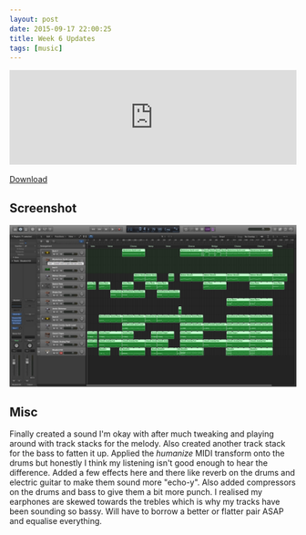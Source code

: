 ```yaml
---
layout: post
date: 2015-09-17 22:00:25
title: Week 6 Updates
tags: [music]
---
```



<iframe width="100%" height="166" scrolling="no" frameborder="no" src="https://w.soundcloud.com/player/?url=https%3A//api.soundcloud.com/tracks/224294161&amp;color=0066cc&amp;auto_play=false&amp;hide_related=false&amp;show_comments=true&amp;show_user=true&amp;show_reposts=false"></iframe>

[Download](http://www.mediafire.com/download/48le3u4ebc5xq49/blue-ocean-wk6.mp3)


## Screenshot
[![week6](../../../images/music-wk6.png)](../../../images/music-wk6.png)


## Misc
Finally created a sound I'm okay with after much tweaking and playing around with track stacks for the melody. Also created another track stack for the bass to fatten it up. Applied the _humanize_ MIDI transform onto the drums but honestly I think my listening isn't good enough to hear the difference. Added a few effects here and there like reverb on the drums and electric guitar to make them sound more "echo-y". Also added compressors on the drums and bass to give them a bit more punch. I realised my earphones are skewed towards the trebles which is why my tracks have been sounding so bassy. Will have to borrow a better or flatter pair ASAP and equalise everything.